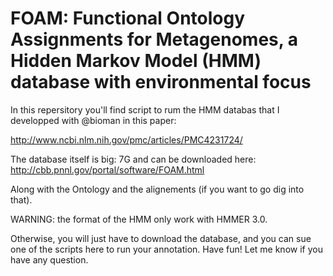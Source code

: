 # FOAM: Functional Ontology Assignments for Metagenomes, a Hidden Markov Model (HMM) database with environmental focus

In this repersitory you'll find script to rum the HMM databas that I developped with @bioman in this paper: 

http://www.ncbi.nlm.nih.gov/pmc/articles/PMC4231724/

The database itself is big: 7G and can be downloaded here: http://cbb.pnnl.gov/portal/software/FOAM.html

Along with the Ontology and the alignements (if you want to go dig into that). 

WARNING: the format of the HMM only work with HMMER 3.0.
 
Otherwise, you will just have to download the database, and you can sue one of the scripts here to run your annotation. Have fun! Let me know if you have any question. 
